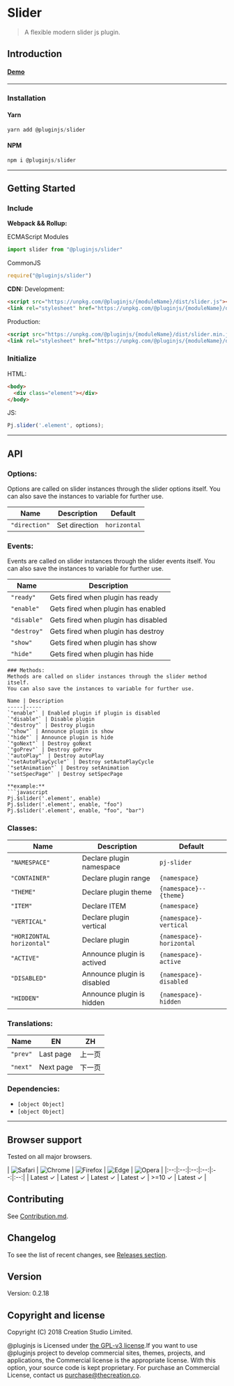 # Slider
> A flexible modern slider js plugin.
## Introduction

#### [Demo]()
---
### Installation

#### Yarn
```javascript
yarn add @pluginjs/slider
```
#### NPM
```javascript
npm i @pluginjs/slider
```
---

## Getting Started
### Include
**Webpack && Rollup:**

ECMAScript Modules
```javascript
import slider from "@pluginjs/slider"
```

CommonJS
```javascript
require("@pluginjs/slider")
```

**CDN:**
Development:
```html
<script src="https://unpkg.com/@pluginjs/{moduleName}/dist/slider.js"></script>
<link rel="stylesheet" href="https://unpkg.com/@pluginjs/{moduleName}/dist/slider.css">
```
Production:
```html
<script src="https://unpkg.com/@pluginjs/{moduleName}/dist/slider.min.js"></script>
<link rel="stylesheet" href="https://unpkg.com/@pluginjs/{moduleName}/dist/slider.min.css">
```

### Initialize
HTML:
```html
<body>
  <div class="element"></div>
</body>
```
JS:
```javascript
Pj.slider('.element', options);
```
---
## API

### Options:
Options are called on slider instances through the slider options itself.
You can also save the instances to variable for further use.

Name | Description | Default
-----|--------------|-----
`"direction"` | Set direction | `horizontal`

### Events:
Events are called on slider instances through the slider events itself.
You can also save the instances to variable for further use.

Name | Description
-----|-----
`"ready"` | Gets fired when plugin has ready
`"enable"` | Gets fired when plugin has enabled
`"disable"` | Gets fired when plugin has disabled
`"destroy"` | Gets fired when plugin has destroy
`"show"` | Gets fired when plugin has show
`"hide"` | Gets fired when plugin has hide

```
### Methods:
Methods are called on slider instances through the slider method itself.
You can also save the instances to variable for further use.

Name | Description
-----|-----
`"enable"` | Enabled plugin if plugin is disabled
`"disable"` | Disable plugin
`"destroy"` | Destroy plugin
`"show"` | Announce plugin is show
`"hide"` | Announce plugin is hide
`"goNext"` | Destroy goNext
`"goPrev"` | Destroy goPrev
`"autoPlay"` | Destroy autoPlay
`"setAutoPlayCycle"` | Destroy setAutoPlayCycle
`"setAnimation"` | Destroy setAnimation
`"setSpecPage"` | Destroy setSpecPage

**example:**
```javascript
Pj.$slider('.element', enable)
Pj.$slider('.element', enable, "foo")
Pj.$slider('.element', enable, "foo", "bar")
```

### Classes:
Name | Description | Default
-----|------|------
`"NAMESPACE"` | Declare plugin namespace | `pj-slider`
`"CONTAINER"` | Declare plugin range | `{namespace}`
`"THEME"` | Declare plugin theme | `{namespace}--{theme}`
`"ITEM"` | Declare ITEM | `{namespace}`
`"VERTICAL"` | Declare plugin vertical | `{namespace}-vertical`
`"HORIZONTAL horizontal"` | Declare plugin  | `{namespace}-horizontal`
`"ACTIVE"` | Announce plugin is actived | `{namespace}-active`
`"DISABLED"` | Announce plugin is disabled | `{namespace}-disabled`
`"HIDDEN"` | Announce plugin is hidden | `{namespace}-hidden`


### Translations:
Name | EN | ZH
-----|------|-------
`"prev"` | Last page | 上一页
`"next"` | Next page | 下一页


### Dependencies:
- `[object Object]`
- `[object Object]`

---

## Browser support

Tested on all major browsers.

| <img src="https://raw.githubusercontent.com/alrra/browser-logos/master/src/safari/safari_32x32.png" alt="Safari"> | <img src="https://raw.githubusercontent.com/alrra/browser-logos/master/src/chrome/chrome_32x32.png" alt="Chrome"> | <img src="https://raw.githubusercontent.com/alrra/browser-logos/master/src/firefox/firefox_32x32.png" alt="Firefox"> | <img src="https://raw.githubusercontent.com/alrra/browser-logos/master/src/edge/edge_32x32.png" alt="Edge"> | <img src="https://raw.githubusercontent.com/alrra/browser-logos/master/src/opera/opera_32x32.png" alt="Opera"> |
|:--:|:--:|:--:|:--:|:--:|:--:|
| Latest ✓ | Latest ✓ | Latest ✓ | Latest ✓ | >=10 ✓ | Latest ✓ |

## Contributing
See [Contribution.md](Contribution.md).

## Changelog
To see the list of recent changes, see [Releases section](https://github.com/plugin/plugin.js/releases).

## Version
Version: 0.2.18

## Copyright and license
Copyright (C) 2018 Creation Studio Limited.

@pluginjs is Licensed under [the GPL-v3 license](LICENSE).If you want to use @pluginjs project to develop commercial sites, themes, projects, and applications, the Commercial license is the appropriate license. With this option, your source code is kept proprietary. For purchase an Commercial License, contact us purchase@thecreation.co.